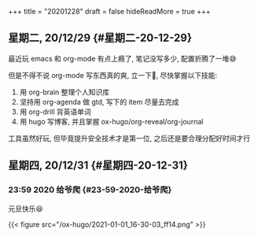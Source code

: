 +++
title = "20201228"
draft = false
hideReadMore = true
+++

<!--more-->


## 星期二, 20/12/29 {#星期二-20-12-29}

最近玩 emacs 和 org-mode 有点上瘾了, 笔记没写多少, 配置折腾了一堆😅

但是不得不说 org-mode 写东西真的爽, 立一下🚩, 尽快掌握以下技能:

1.  用 org-brain 整理个人知识库
2.  坚持用 org-agenda 做 gtd, 写下的 item 尽量去完成
3.  用 org-drill 背英语单词
4.  用 hugo 写博客, 并且掌握 ox-hugo/org-reveal/org-journal

工具虽然好玩, 但毕竟提升安全技术才是第一位, 之后还是要合理分配好时间才行


## 星期四, 20/12/31 {#星期四-20-12-31}


### 23:59 2020 给爷爬 {#23-59-2020-给爷爬}

元旦快乐😆

{{< figure src="/ox-hugo/2021-01-01_16-30-03_ff14.png" >}}
